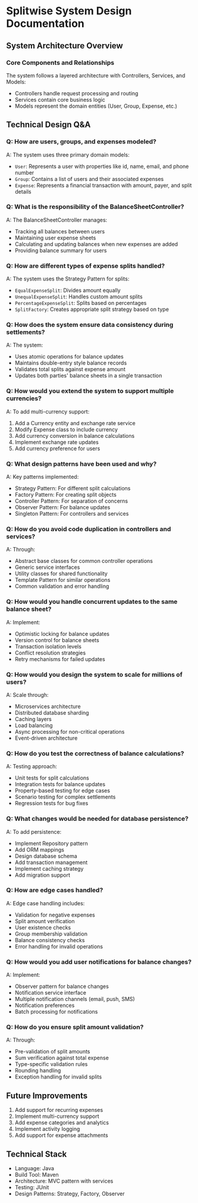# Splitwise System Design Documentation

## System Architecture Overview

### Core Components and Relationships
The system follows a layered architecture with Controllers, Services, and Models:
- Controllers handle request processing and routing
- Services contain core business logic
- Models represent the domain entities (User, Group, Expense, etc.)

## Technical Design Q&A

### Q: How are users, groups, and expenses modeled?
A: The system uses three primary domain models:
- `User`: Represents a user with properties like id, name, email, and phone number
- `Group`: Contains a list of users and their associated expenses
- `Expense`: Represents a financial transaction with amount, payer, and split details

### Q: What is the responsibility of the BalanceSheetController?
A: The BalanceSheetController manages:
- Tracking all balances between users
- Maintaining user expense sheets
- Calculating and updating balances when new expenses are added
- Providing balance summary for users

### Q: How are different types of expense splits handled?
A: The system uses the Strategy Pattern for splits:
- `EqualExpenseSplit`: Divides amount equally
- `UnequalExpenseSplit`: Handles custom amount splits
- `PercentageExpenseSplit`: Splits based on percentages
- `SplitFactory`: Creates appropriate split strategy based on type

### Q: How does the system ensure data consistency during settlements?
A: The system:
- Uses atomic operations for balance updates
- Maintains double-entry style balance records
- Validates total splits against expense amount
- Updates both parties' balance sheets in a single transaction

### Q: How would you extend the system to support multiple currencies?
A: To add multi-currency support:
1. Add a Currency entity and exchange rate service
2. Modify Expense class to include currency
3. Add currency conversion in balance calculations
4. Implement exchange rate updates
5. Add currency preference for users

### Q: What design patterns have been used and why?
A: Key patterns implemented:
- Strategy Pattern: For different split calculations
- Factory Pattern: For creating split objects
- Controller Pattern: For separation of concerns
- Observer Pattern: For balance updates
- Singleton Pattern: For controllers and services

### Q: How do you avoid code duplication in controllers and services?
A: Through:
- Abstract base classes for common controller operations
- Generic service interfaces
- Utility classes for shared functionality
- Template Pattern for similar operations
- Common validation and error handling

### Q: How would you handle concurrent updates to the same balance sheet?
A: Implement:
- Optimistic locking for balance updates
- Version control for balance sheets
- Transaction isolation levels
- Conflict resolution strategies
- Retry mechanisms for failed updates

### Q: How would you design the system to scale for millions of users?
A: Scale through:
- Microservices architecture
- Distributed database sharding
- Caching layers
- Load balancing
- Async processing for non-critical operations
- Event-driven architecture

### Q: How do you test the correctness of balance calculations?
A: Testing approach:
- Unit tests for split calculations
- Integration tests for balance updates
- Property-based testing for edge cases
- Scenario testing for complex settlements
- Regression tests for bug fixes

### Q: What changes would be needed for database persistence?
A: To add persistence:
- Implement Repository pattern
- Add ORM mappings
- Design database schema
- Add transaction management
- Implement caching strategy
- Add migration support

### Q: How are edge cases handled?
A: Edge case handling includes:
- Validation for negative expenses
- Split amount verification
- User existence checks
- Group membership validation
- Balance consistency checks
- Error handling for invalid operations

### Q: How would you add user notifications for balance changes?
A: Implement:
- Observer pattern for balance changes
- Notification service interface
- Multiple notification channels (email, push, SMS)
- Notification preferences
- Batch processing for notifications

### Q: How do you ensure split amount validation?
A: Through:
- Pre-validation of split amounts
- Sum verification against total expense
- Type-specific validation rules
- Rounding handling
- Exception handling for invalid splits

## Future Improvements

1. Add support for recurring expenses
2. Implement multi-currency support
3. Add expense categories and analytics
4. Implement activity logging
5. Add support for expense attachments

## Technical Stack

- Language: Java
- Build Tool: Maven
- Architecture: MVC pattern with services
- Testing: JUnit
- Design Patterns: Strategy, Factory, Observer
